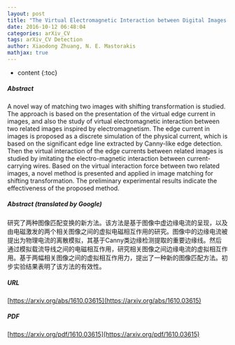 ```yaml
---
layout: post
title: "The Virtual Electromagnetic Interaction between Digital Images for Image Matching with Shifting Transformation"
date: 2016-10-12 06:48:04
categories: arXiv_CV
tags: arXiv_CV Detection
author: Xiaodong Zhuang, N. E. Mastorakis
mathjax: true
---
```


* content
{:toc}

##### Abstract
A novel way of matching two images with shifting transformation is studied. The approach is based on the presentation of the virtual edge current in images, and also the study of virtual electromagnetic interaction between two related images inspired by electromagnetism. The edge current in images is proposed as a discrete simulation of the physical current, which is based on the significant edge line extracted by Canny-like edge detection. Then the virtual interaction of the edge currents between related images is studied by imitating the electro-magnetic interaction between current-carrying wires. Based on the virtual interaction force between two related images, a novel method is presented and applied in image matching for shifting transformation. The preliminary experimental results indicate the effectiveness of the proposed method.

##### Abstract (translated by Google)
研究了两种图像匹配变换的新方法。该方法是基于图像中虚边缘电流的呈现，以及由电磁激发的两个相关图像之间的虚拟电磁相互作用的研究。图像中的边缘电流被提出为物理电流的离散模拟，其基于Canny类边缘检测提取的重要边缘线。然后通过模拟载流导线之间的电磁相互作用，研究相关图像之间边缘电流的虚拟相互作用。基于两幅相关图像之间的虚拟相互作用力，提出了一种新的图像匹配方法。初步实验结果表明了该方法的有效性。

##### URL
[https://arxiv.org/abs/1610.03615](https://arxiv.org/abs/1610.03615)

##### PDF
[https://arxiv.org/pdf/1610.03615](https://arxiv.org/pdf/1610.03615)

